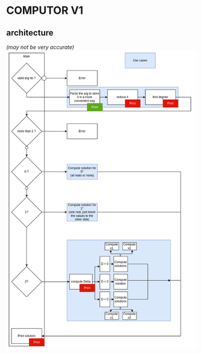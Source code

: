 # COMPUTOR V1

## architecture
*(may not be very accurate)*
![architecture](.git-assets/architecture.png)
